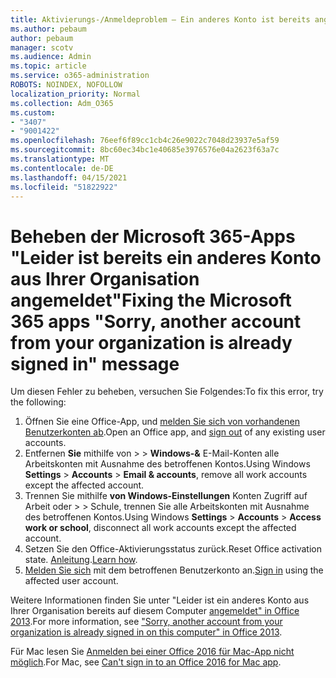 ```yaml
---
title: Aktivierungs-/Anmeldeproblem – Ein anderes Konto ist bereits angemeldet
ms.author: pebaum
author: pebaum
manager: scotv
ms.audience: Admin
ms.topic: article
ms.service: o365-administration
ROBOTS: NOINDEX, NOFOLLOW
localization_priority: Normal
ms.collection: Adm_O365
ms.custom:
- "3407"
- "9001422"
ms.openlocfilehash: 76eef6f89cc1cb4c26e9022c7048d23937e5af59
ms.sourcegitcommit: 8bc60ec34bc1e40685e3976576e04a2623f63a7c
ms.translationtype: MT
ms.contentlocale: de-DE
ms.lasthandoff: 04/15/2021
ms.locfileid: "51822922"
---
```

# <a name="fixing-the-microsoft-365-apps-sorry-another-account-from-your-organization-is-already-signed-in-message"></a><span data-ttu-id="d3647-102">Beheben der Microsoft 365-Apps "Leider ist bereits ein anderes Konto aus Ihrer Organisation angemeldet"</span><span class="sxs-lookup"><span data-stu-id="d3647-102">Fixing the Microsoft 365 apps "Sorry, another account from your organization is already signed in" message</span></span>

<span data-ttu-id="d3647-103">Um diesen Fehler zu beheben, versuchen Sie Folgendes:</span><span class="sxs-lookup"><span data-stu-id="d3647-103">To fix this error, try the following:</span></span>

1. <span data-ttu-id="d3647-104">Öffnen Sie eine Office-App, und [melden Sie sich von vorhandenen Benutzerkonten ab](https://support.office.com/article/5a20dc11-47e9-4b6f-945d-478cb6d92071).</span><span class="sxs-lookup"><span data-stu-id="d3647-104">Open an Office app, and [sign out](https://support.office.com/article/5a20dc11-47e9-4b6f-945d-478cb6d92071) of any existing user accounts.</span></span>   
2. <span data-ttu-id="d3647-105">Entfernen **Sie** mithilfe von  >    >  **Windows-&** E-Mail-Konten alle Arbeitskonten mit Ausnahme des betroffenen Kontos.</span><span class="sxs-lookup"><span data-stu-id="d3647-105">Using Windows **Settings** > **Accounts** > **Email & accounts**, remove all work accounts except the affected account.</span></span> 
3. <span data-ttu-id="d3647-106">Trennen Sie mithilfe **von Windows-Einstellungen** Konten Zugriff auf Arbeit oder  >    >  Schule, trennen Sie alle Arbeitskonten mit Ausnahme des betroffenen Kontos.</span><span class="sxs-lookup"><span data-stu-id="d3647-106">Using Windows **Settings** > **Accounts** > **Access work or school**, disconnect all work accounts except the affected account.</span></span> 
4. <span data-ttu-id="d3647-107">Setzen Sie den Office-Aktivierungsstatus zurück.</span><span class="sxs-lookup"><span data-stu-id="d3647-107">Reset Office activation state.</span></span> <span data-ttu-id="d3647-108">[Anleitung](https://docs.microsoft.com/office365/troubleshoot/activation/reset-office-365-proplus-activation-state
).</span><span class="sxs-lookup"><span data-stu-id="d3647-108">[Learn how](https://docs.microsoft.com/office365/troubleshoot/activation/reset-office-365-proplus-activation-state
).</span></span>
5. <span data-ttu-id="d3647-109">[Melden Sie sich](https://support.office.com/article/628ea040-f265-49de-b986-be09c3ebf8a9) mit dem betroffenen Benutzerkonto an.</span><span class="sxs-lookup"><span data-stu-id="d3647-109">[Sign in](https://support.office.com/article/628ea040-f265-49de-b986-be09c3ebf8a9) using the affected user account.</span></span> 

<span data-ttu-id="d3647-110">Weitere Informationen finden Sie unter "Leider ist ein anderes Konto aus Ihrer Organisation bereits auf diesem Computer [angemeldet" in Office 2013](https://docs.microsoft.com/office/troubleshoot/error-messages/another-account-already-signed-in).</span><span class="sxs-lookup"><span data-stu-id="d3647-110">For more information, see ["Sorry, another account from your organization is already signed in on this computer" in Office 2013](https://docs.microsoft.com/office/troubleshoot/error-messages/another-account-already-signed-in).</span></span>

<span data-ttu-id="d3647-111">Für Mac lesen Sie [Anmelden bei einer Office 2016 für Mac-App nicht möglich](https://docs.microsoft.com/office365/troubleshoot/authentication/sign-in-to-office-2016-for-mac-fail).</span><span class="sxs-lookup"><span data-stu-id="d3647-111">For Mac, see [Can't sign in to an Office 2016 for Mac app](https://docs.microsoft.com/office365/troubleshoot/authentication/sign-in-to-office-2016-for-mac-fail).</span></span>